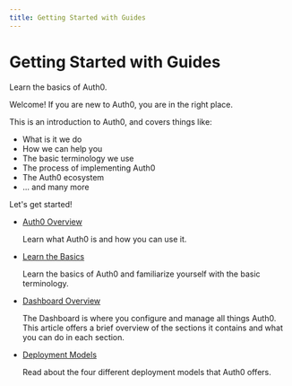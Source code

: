 ```yaml
---
title: Getting Started with Guides
---
```


<div class="topic-page-header">
  <div data-name="example" class="topic-page-badge"></div>
  <h1>Getting Started with Guides</h1>
  <p>
    Learn the basics of Auth0.
  </p>
</div>

Welcome! If you are new to Auth0, you are in the right place.

This is an introduction to Auth0, and covers things like:

* What is it we do
* How we can help you
* The basic terminology we use
* The process of implementing Auth0
* The Auth0 ecosystem
* ... and many more

Let's get started!


<ul class="topic-links">
  <li>
    <i class="icon icon-budicon-715"></i><a href="/getting-started/overview">Auth0 Overview</a>
    <p>Learn what Auth0 is and how you can use it.</p>
  </li>
  <li>
    <i class="icon icon-budicon-715"></i><a href="/getting-started/the-basics">Learn the Basics</a>
    <p>Learn the basics of Auth0 and familiarize yourself with the basic terminology.</p>
  </li>
  <li>
    <i class="icon icon-budicon-715"></i><a href="/getting-started/dashboard-overview">Dashboard Overview</a>
    <p>The Dashboard is where you configure and manage all things Auth0. This article offers a brief overview of the sections it contains and what you can do in each section.</p>
  </li>
  <li>
    <i class="icon icon-budicon-715"></i><a href="/getting-started/deployment-models">Deployment Models</a>
    <p>Read about the four different deployment models that Auth0 offers.</p>
  </li>
</ul>
